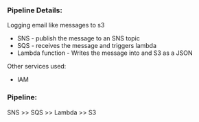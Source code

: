 ### Pipeline Details:

Logging email like messages to s3

* SNS - publish the message to an SNS topic
* SQS - receives the message and triggers lambda
* Lambda function - Writes the message into and S3 as a JSON

Other services used:
* IAM

### Pipeline: 
SNS >> SQS >> Lambda >> S3

